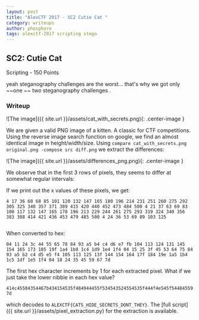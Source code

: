 ```yaml
---
layout: post
title: "AlexCTF 2017 - SC2 Cutie Cat "
category: writeups
author: phosphore
tags: alexctf-2017 scripting stego
---
```


## SC2: Cutie Cat 
Scripting - 150 Points

yeah steganography challenges are the worst... that's why we got only ~~one ~~ two steganography challenges .


### Writeup

![The image]({{ site.url }}/assets/cat_with_secrets.png){: .center-image }

We are given a valid PNG image of a kitten. A classic for CTF competitions. Using the reverse image search function on google, we find an almost identical image in height/width/size. Using `compare cat_with_secrets.png original.png -compose src diff.png` we extract the differences:

![The image]({{ site.url }}/assets/differences_png.png){: .center-image }

We observe that in the first 3 rows of pixels, they seems to differ at somewhat regular intervals:

If we print out the x values of these pixels, we get:

```
4 17 36 60 68 85 101 120 132 147 165 180 196 214 231 251 260 275 292 305 325 340 357 371 389 415 420 440 452 473 484 500 4 21 37 63 69 83 100 117 132 147 165 178 196 213 229 244 261 275 293 319 324 340 356 383 388 414 421 436 453 479 485 500 4 24 36 53 69 89 103 125


```

When converted to hex:

```
04 11 24 3c 44 55 65 78 84 93 a5 b4 c4 d6 e7 fb 104 113 124 131 145 154 165 173 185 19f 1a4 1b8 1c4 1d9 1e4 1f4 04 15 25 3f 45 53 64 75 84 93 a5 b2 c4 d5 e5 f4 105 113 125 13f 144 154 164 17f 184 19e 1a5 1b4 1c5 1df 1e5 1f4 04 18 24 35 45 59 67 7d

```

The first hex character increments by 1 for each extracted pixel. What if we just take the lower nibble in each hex value? 

`414c45584354467b434154535f484944455f534543524554535f444f4e545f544845597d` 

which decodes to `ALEXCTF{CATS_HIDE_SECRETS_DONT_THEY}`.
The [full script]({{ site.url }}/assets/pixel_extraction.py) for the extraction is available.